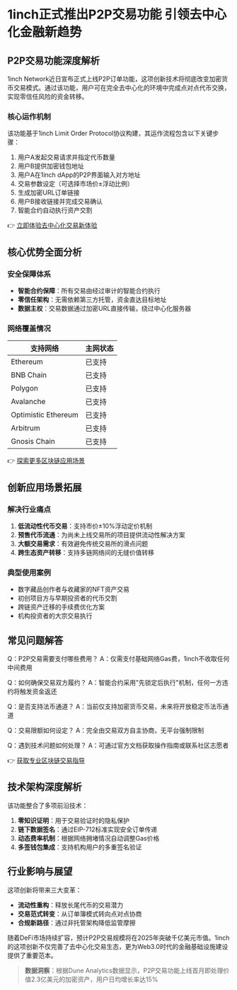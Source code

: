 # 1inch正式推出P2P交易功能 引领去中心化金融新趋势

## P2P交易功能深度解析
1inch Network近日宣布正式上线P2P订单功能，这项创新技术将彻底改变加密货币交易模式。通过该功能，用户可在完全去中心化的环境中完成点对点代币交换，实现零信任风险的资金转移。

### 核心运作机制
该功能基于1inch Limit Order Protocol协议构建，其运作流程包含以下关键步骤：
1. 用户A发起交易请求并指定代币数量
2. 用户B提供加密钱包地址
3. 用户A在1inch dApp的P2P界面输入对方地址
4. 交易参数设定（可选择市场价±浮动比例）
5. 生成加密URL订单链接
6. 用户B接收链接并完成交易确认
7. 智能合约自动执行资产交割

👉 [立即体验去中心化交易新体验](https://bit.ly/okx_welcome)

## 核心优势全面分析

### 安全保障体系
- **智能合约保障**：所有交易由经过审计的智能合约执行
- **零信任架构**：无需依赖第三方托管，资金直达目标地址
- **数据主权**：交易数据通过加密URL直接传输，绕过中心化服务器

### 网络覆盖情况
| 支持网络        | 主网状态 |
|----------------|----------|
| Ethereum       | 已支持   |
| BNB Chain      | 已支持   |
| Polygon        | 已支持   |
| Avalanche      | 已支持   |
| Optimistic Ethereum | 已支持 |
| Arbitrum       | 已支持   |
| Gnosis Chain   | 已支持   |

👉 [探索更多区块链应用场景](https://bit.ly/okx_welcome)

## 创新应用场景拓展
### 解决行业痛点
1. **低流动性代币交易**：支持市价±10%浮动定价机制
2. **预售代币流通**：为尚未上线交易所的项目提供流动性解决方案
3. **大额交易需求**：有效避免传统交易所的滑点问题
4. **跨生态资产转移**：支持多链网络间的无缝价值转移

### 典型使用案例
- 数字藏品创作者与收藏家的NFT资产交易
- 初创项目方与早期投资者的代币交割
- 跨链资产迁移的手续费优化方案
- 机构投资者的大宗交易执行

## 常见问题解答

Q：P2P交易需要支付哪些费用？
A：仅需支付基础网络Gas费，1inch不收取任何中间费用

Q：如何确保交易双方履约？
A：智能合约采用"先锁定后执行"机制，任何一方违约将触发资金返还

Q：是否支持法币通道？
A：当前仅支持加密货币交易，未来将开放稳定币法币通道

Q：交易限额如何设定？
A：完全由交易双方自主协商，无平台强制限制

Q：遇到技术问题如何处理？
A：可通过官方文档获取操作指南或联系社区志愿者

👉 [获取专业区块链交易指导](https://bit.ly/okx_welcome)

## 技术架构深度解析
该功能整合了多项前沿技术：
1. **零知识证明**：用于交易验证时的隐私保护
2. **链下数据签名**：通过EIP-712标准实现安全订单传递
3. **动态费率机制**：根据网络拥堵情况自动调整Gas价格
4. **多签钱包集成**：支持机构用户的多重签名验证

## 行业影响与展望
这项创新将带来三大变革：
- **流动性重构**：释放长尾代币的交易潜力
- **交易范式转变**：从订单簿模式转向点对点协商
- **合规新路径**：通过非托管架构降低监管摩擦

随着DeFi市场持续扩容，预计P2P交易规模将在2025年突破千亿美元市值。1inch的这项创新不仅完善了去中心化交易生态，更为Web3.0时代的金融基础设施建设提供了重要范本。

> **数据洞察**：根据Dune Analytics数据显示，P2P交易功能上线首月即处理价值2.3亿美元的加密资产，用户日均增长率达15%
